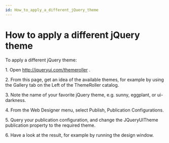 ```yaml
---
id: How_to_apply_a_different_jQuery_theme
---
```


# How to apply a different jQuery theme

To apply a different jQuery theme:

1. Open http://jqueryui.com/themeroller . 

2. From this page, get an idea of the available themes, for example by using the Gallery tab on the Left of the ThemeRoller catalog.

3. Note the name of your favorite jQuery theme, e.g. sunny, eggplant, or ui-darkness.

4. From the Web Designer menu, select Publish, Publication Configurations.

5. Query your publication configuration, and change the JQueryUITheme publication property to the required theme.

6. Have a look at the result, for example by running the design window.
